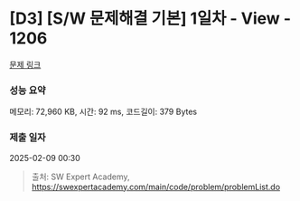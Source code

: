 # [D3] [S/W 문제해결 기본] 1일차 - View - 1206 

[문제 링크](https://swexpertacademy.com/main/code/problem/problemDetail.do?contestProbId=AV134DPqAA8CFAYh) 

### 성능 요약

메모리: 72,960 KB, 시간: 92 ms, 코드길이: 379 Bytes

### 제출 일자

2025-02-09 00:30



> 출처: SW Expert Academy, https://swexpertacademy.com/main/code/problem/problemList.do